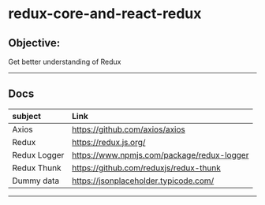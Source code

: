 # redux-core-and-react-redux

## Objective:
Get better understanding of Redux
***
## Docs
| subject         |    Link                         | 
|:----------      |:-------------                   |
| Axios           |  https://github.com/axios/axios |
| Redux           |  https://redux.js.org/          |
| Redux Logger    |  https://www.npmjs.com/package/redux-logger          |
| Redux Thunk     |  https://github.com/reduxjs/redux-thunk         |
| Dummy data      |  https://jsonplaceholder.typicode.com/       |

***